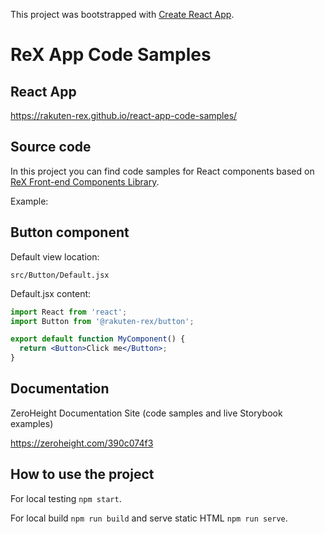 This project was bootstrapped with [Create React App](https://github.com/facebook/create-react-app).

# ReX App Code Samples

## React App

https://rakuten-rex.github.io/react-app-code-samples/

## Source code

In this project you can find code samples for React components based on [ReX Front-end Components Library](https://github.com/rakuten-rex).

Example:

## Button component

Default view location:

```
src/Button/Default.jsx
```

Default.jsx content:

```jsx
import React from 'react';
import Button from '@rakuten-rex/button';

export default function MyComponent() {
  return <Button>Click me</Button>;
}
```

## Documentation

ZeroHeight Documentation Site (code samples and live Storybook examples)

https://zeroheight.com/390c074f3

## How to use the project

For local testing `npm start`.

For local build `npm run build` and serve static HTML `npm run serve`.
